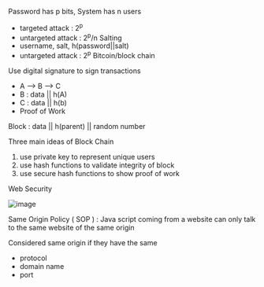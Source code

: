 Password has p bits, System has n users 
- targeted attack : 2<sup>p</sup>
- untargeted attack : 2<sup>p</sup>/n
Salting
- username, salt, h(password||salt)
- untargeted attack : 2<sup>p</sup>
Bitcoin/block chain

Use digital signature to sign transactions
- A --> B --> C
- B : data || h(A)
- C : data || h(b)
- Proof of Work 

Block : data || h(parent) || random number

Three main ideas of Block Chain
1. use private key to represent unique users 
2. use hash functions to validate integrity of block 
3. use secure hash functions to show proof of work

Web Security

![image](https://github.com/user-attachments/assets/96e566e4-4220-4879-8b35-315485b7028c)

Same Origin Policy ( SOP ) : Java script coming from a website can only talk to the same website of the same origin 

Considered same origin if they have the same 
- protocol
- domain name
- port 
